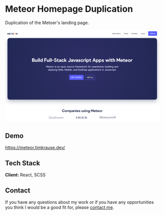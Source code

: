 # Meteor Homepage Duplication

Duplication of the Metoer's landing page.

<img width="600" alt="meteor homepage" src="./src/imgs/meteor_home.PNG">

## Demo

https://meteor.timkrause.dev/

## Tech Stack

**Client:** React, SCSS

## Contact

If you have any questions about my work or if you have any opportunities you think I would be a good fit for, please [contact me](mailto:timkrausedev@gmail.com).
